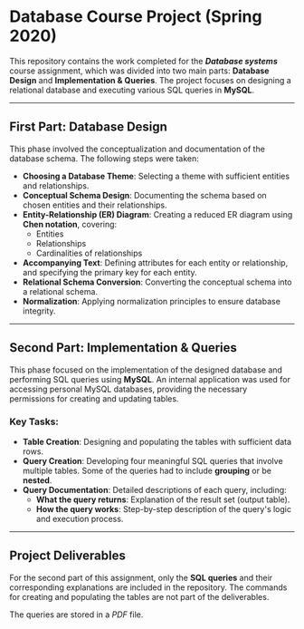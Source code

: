 # Database Course Project (Spring 2020)

This repository contains the work completed for the **_Database systems_** course assignment, which was divided into two main parts: **Database Design** and **Implementation & Queries**. The project focuses on designing a relational database and executing various SQL queries in **MySQL**.

---

## First Part: Database Design

This phase involved the conceptualization and documentation of the database schema. The following steps were taken:

- **Choosing a Database Theme**: Selecting a theme with sufficient entities and relationships.
- **Conceptual Schema Design**: Documenting the schema based on chosen entities and their relationships.
- **Entity-Relationship (ER) Diagram**: Creating a reduced ER diagram using **Chen notation**, covering:
  - Entities
  - Relationships
  - Cardinalities of relationships
- **Accompanying Text**: Defining attributes for each entity or relationship, and specifying the primary key for each entity.
- **Relational Schema Conversion**: Converting the conceptual schema into a relational schema.
- **Normalization**: Applying normalization principles to ensure database integrity.

---

## Second Part: Implementation & Queries

This phase focused on the implementation of the designed database and performing SQL queries using **MySQL**. An internal application was used for accessing personal MySQL databases, providing the necessary permissions for creating and updating tables.

### Key Tasks:

- **Table Creation**: Designing and populating the tables with sufficient data rows.
- **Query Creation**: Developing four meaningful SQL queries that involve multiple tables. Some of the queries had to include **grouping** or be **nested**.
- **Query Documentation**: Detailed descriptions of each query, including:
  - **What the query returns**: Explanation of the result set (output table).
  - **How the query works**: Step-by-step description of the query's logic and execution process.

---

## Project Deliverables

For the second part of this assignment, only the **SQL queries** and their corresponding explanations are included in the repository. The commands for creating and populating the tables are not part of the deliverables.

The queries are stored in a _PDF_ file.
